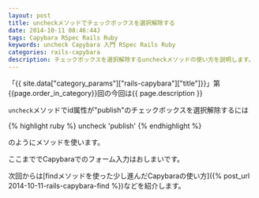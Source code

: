 ```yaml
---
layout: post
title: uncheckメソッドでチェックボックスを選択解除する
date: 2014-10-11 08:46:44J
tags: Capybara RSpec Rails Ruby
keywords: uncheck Capybara 入門 RSpec Rails Ruby
categories: rails-capybara
description: チェックボックスを選択解除するuncheckメソッドの使い方を説明します。
---
```


「{{ site.data["category_params"]["rails-capybara"]["title"]}}」第{{page.order_in_category}}回の今回は{{ page.description }}

`uncheck`メソッドでid属性が"publish"のチェックボックスを選択解除するには

{% highlight ruby %}
uncheck 'publish'
{% endhighlight %}

のようにメソッドを使います。

ここまででCapybaraでのフォーム入力はおしまいです。

次回からは[findメソッドを使った少し進んだCapybaraの使い方]({% post_url 2014-10-11-rails-capybara-find %})などを紹介します。
